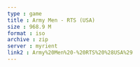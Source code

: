 ```yaml
---
type : game
title : Army Men - RTS (USA)
size : 968.9 M
format : iso
archive : zip
server : myrient
link2 : Army%20Men%20-%20RTS%20%28USA%29
---
```

